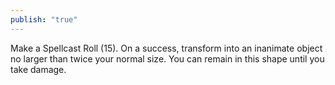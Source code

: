 ```yaml
---
publish: "true"
---
```

Make a Spellcast Roll (15). On a success, transform into an inanimate object no larger than twice your normal size. You can remain in this shape until you take damage.
